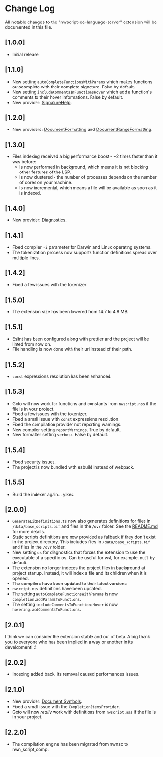 # Change Log

All notable changes to the "nwscript-ee-language-server" extension will be documented in this file.

## [1.0.0]

- Initial release

## [1.1.0]

- New setting `autoCompleteFunctionsWithParams` which makes functions autocomplete with their complete signature. False by default.
- New setting `includeCommentsInFunctionsHover` which add a function's comments to their hover informations. False by default.
- New provider: [SignatureHelp](https://code.visualstudio.com/api/language-extensions/programmatic-language-features#help-with-function-and-method-signatures).

## [1.2.0]

- New providers: [DocumentFormatting](https://code.visualstudio.com/api/language-extensions/programmatic-language-features#format-source-code-in-an-editor) and [DocumentRangeFormatting](https://code.visualstudio.com/api/language-extensions/programmatic-language-features#format-the-selected-lines-in-an-editor).

## [1.3.0]

- Files indexing received a big performance boost - ~2 times faster than it was before:
  - Is now performed in background, which means it is not blocking other features of the LSP.
  - Is now clustered - the number of processes depends on the number of cores on your machine.
  - Is now incremental, which means a file will be available as soon as it is indexed.

## [1.4.0]

- New provider: [Diagnostics](https://code.visualstudio.com/api/language-extensions/programmatic-language-features#provide-diagnostics).

## [1.4.1]

- Fixed compiler `-i` parameter for Darwin and Linux operating systems.
- The tokenization process now supports function definitions spread over multiple lines.

## [1.4.2]

- Fixed a few issues with the tokenizer

## [1.5.0]

- The extension size has been lowered from 14.7 to 4.8 MB.

## [1.5.1]

- Eslint has been configured along with prettier and the project will be linted from now on.
- File handling is now done with their uri instead of their path.

## [1.5.2]

- `const` expressions resolution has been enhanced.

## [1.5.3]

- Goto will now work for functions and constants from `nwscript.nss` if the file is in your project.
- Fixed a few issues with the tokenizer.
- Fixed a small issue with `const` expressions resolution.
- Fixed the compilation provider not reporting warnings.
- New compiler setting `reportWarnings`. True by default.
- New formatter setting `verbose`. False by default.

## [1.5.4]

- Fixed security issues.
- The project is now bundled with esbuild instead of webpack.

## [1.5.5]

- Build the indexer again... yikes.

## [2.0.0]

- `GenerateLibDefinitions.ts` now also generates definitions for files in `/data/base_scripts.bif` and files in the `/ovr` folder. See the [README.md](./README.md#generating-the-language-library-definitions) for more details.
- Static scripts definitions are now provided as fallback if they don't exist in the project directory. This includes files in `/data/base_scripts.bif` and files in the `/ovr` folder.
- New setting `os` for diagnostics that forces the extension to use the executable of a specific os. Can be useful for wsl, for example. `null` by default.
- The extension no longer indexes the project files in background at project startup. Instead, it will index a file and its children when it is opened.
- The compilers have been updated to their latest versions.
- `nwscript.nss` definitions have been updated.
- The setting `autoCompleteFunctionsWithParams` is now `completion.addParamsToFunctions`.
- The setting `includeCommentsInFunctionsHover` is now `hovering.addCommentsToFunctions`.

## [2.0.1]

I think we can consider the extension stable and out of beta. A big thank you to everyone who has been implied in a way or another in its development! :)

## [2.0.2]

- Indexing added back. Its removal caused performances issues.

## [2.1.0]

- New provider: [Document Symbols](https://code.visualstudio.com/api/language-extensions/programmatic-language-features#show-all-symbol-definitions-within-a-document).
- Fixed a small issue with the `CompletionItemsProvider`.
- Goto will now _really_ work with definitions from `nwscript.nss` if the file is in your project.

## [2.2.0]

- The compilation engine has been migrated from nwnsc to nwn_script_comp.
